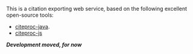 This is a citation exporting web service, based on the following excellent open-source
tools:

* [citeproc-java](https://github.com/michel-kraemer/citeproc-java).
* [citeproc-js](http://gsl-nagoya-u.net/http/pub/citeproc-doc.html)


***Development moved, for now***
